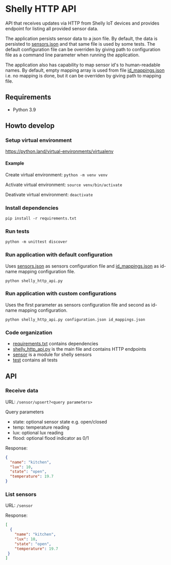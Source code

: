 # Shelly HTTP API

API that receives updates via HTTP from Shelly IoT devices and provides endpoint for listing all provided sensor data.

The application persists sensor data to a json file. By default, the data is persisted to [sensors.json](sensors.json)
and that same file is used by some tests. The default configuration file can be overriden by giving path to configuration
file as a command line parameter when running the application.

The application also has capability to map sensor id's to human-readable names. By default, empty mapping array is used
from file [id_mappings.json](id_mappings.json) i.e. no mapping is done, but it can be overriden by giving path to mapping file.

## Requirements

* Python 3.9

## Howto develop

### Setup virtual environment

https://python.land/virtual-environments/virtualenv

#### Example

Create virtual environment: `python -m venv venv`

Activate virtual environment: `source venv/bin/activate`

Deativate virtual environment: `deactivate`

### Install dependencies

`pip install -r requirements.txt`

### Run tests

`python -m unittest discover`

### Run application with default configuration

Uses [sensors.json](sensors.json) as sensors configuration file and [id_mappings.json](id_mappings.json) as id-name
mapping configuration file.

`python shelly_http_api.py`

### Run application with custom configurations

Uses the first parameter as sensors configuration file and second as id-name mapping configuration.

`python shelly_http_api.py configuration.json id_mappings.json`

### Code organization

* [requirements.txt](requirements.txt) contains dependencies
* [shelly_http_api.py](shelly_http_api.py) is the main file and contains HTTP endpoints
* [sensor](sensor) is a module for shelly sensors
* [test](test) contains all tests

## API

### Receive data

URL: `/sensor/upsert?<query parameters>`

Query parameters
* state: optional sensor state e.g. open/closed
* temp: temperature reading
* lux: optional lux reading
* flood: optional flood indicator as 0/1

Response:
```json
{
  "name": "kitchen",
  "lux": 10,
  "state": "open",
  "temperature": 19.7
}
```

### List sensors

URL: `/sensor`

Response:
```json
[
  {
    "name": "kitchen",
    "lux": 10,
    "state": "open",
    "temperature": 19.7
 }
]
```
